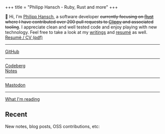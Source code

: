+++
title = "Philipp Hansch - Ruby, Rust and more"
+++

<div id="index-top">
  <div class="h-card">
    👋 Hi, I'm <a class="p-name u-url" rel="me" href="https://philhansch.net">Philipp Hansch</a>, a software developer <s>currently focusing on <a href="https://rust-lang.org">Rust</a> where I have contributed over 200 pull requests to <a href="https://github.com/rust-lang/rust-clippy">Clippy</a> and associated tooling</s>. I appreciate clean and well tested code and enjoy playing with new technology.
    Feel free to take a look at my <a title="My blog" href="http://philhansch.net/archive/">writings</a> and <a href="/resume-philipp-hansch.pdf">resumé</a> as well.
  </div>

  <nav id="work">
    <a href="/resume-philipp-hansch.pdf">Resumè / CV (pdf)</a>
    <hr class="inline-hr" />
    <a href="https://github.com/phansch">GitHub</a>
    <hr class="inline-hr" />
    <a href="https://codeberg.org/philhansch">Codeberg</a>
  </nav>
  <nav id="social">
    <a href="/notes/">Notes</a>
    <hr class="inline-hr" />
    <a href="https://mastodon.social/@phansch">Mastodon</a>
    <hr class="inline-hr" />
    <a href="https://app.thestorygraph.com/profile/philh">What I'm reading</a>
  </nav>
</div>

<h2>Recent</h2>

New notes, blog posts, OSS contributions, etc:

[ghproject]: https://github.com/users/phansch/projects/3#column-6248321
